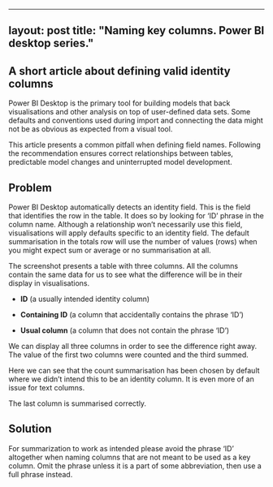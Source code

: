 ---
layout: post
title:  "Naming key columns. Power BI desktop series."
-----

## A short article about defining valid identity columns
Power BI Desktop is the primary tool for building models that back visualisations and other analysis on top of user-defined data sets. Some defaults and conventions used during import and connecting the data might not be as obvious as expected from a visual tool.

This article presents a common pitfall when defining field names. Following the recommendation ensures correct relationships between tables, predictable model changes and uninterrupted model development.

## Problem
Power BI Desktop automatically detects an identity field. This is the field that identifies the row in the table. It does so by looking for ‘ID’ phrase in the column name. Although a relationship won’t necessarily use this field, visualisations will apply defaults specific to an identity field. The default summarisation in the totals row will use the number of values (rows) when you might expect sum or average or no summarisation at all.

The screenshot presents a table with three columns. All the columns contain the same data for us to see what the difference will be in their display in visualisations.

- **ID** (a usually intended identity column)
  
- **Containing ID** (a column that accidentally contains the phrase ‘ID’)
  
- **Usual column** (a column that does not contain the phrase ‘ID’)

We can display all three columns in order to see the difference right away. The value of the first two columns were counted and the third summed.

Here we can see that the count summarisation has been chosen by default where we didn’t intend this to be an identity column. It is even more of an issue for text columns.

The last column is summarised correctly.

## Solution
For summarization to work as intended please avoid the phrase ‘ID’ altogether when naming columns that are not meant to be used as a key column. Omit the phrase unless it is a part of some abbreviation, then use a full phrase instead.

